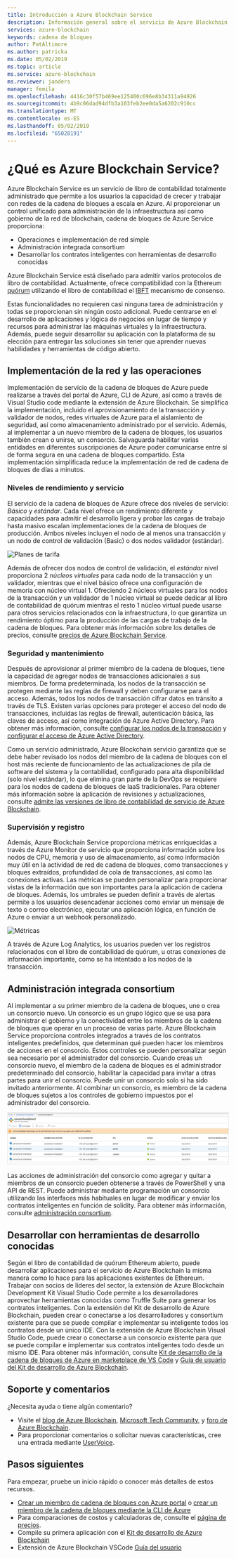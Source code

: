 ```yaml
---
title: Introducción a Azure Blockchain Service
description: Información general sobre el servicio de Azure Blockchain
services: azure-blockchain
keywords: cadena de bloques
author: PatAltimore
ms.author: patricka
ms.date: 05/02/2019
ms.topic: article
ms.service: azure-blockchain
ms.reviewer: janders
manager: femila
ms.openlocfilehash: 4416c30f57b469ee125400c696e8b34311a94926
ms.sourcegitcommit: 4b9c06dad94dfb3a103feb2ee0da5a6202c910cc
ms.translationtype: MT
ms.contentlocale: es-ES
ms.lasthandoff: 05/02/2019
ms.locfileid: "65028191"
---
```

# <a name="what-is-azure-blockchain-service"></a>¿Qué es Azure Blockchain Service?

Azure Blockchain Service es un servicio de libro de contabilidad totalmente administrado que permite a los usuarios la capacidad de crecer y trabajar con redes de la cadena de bloques a escala en Azure. Al proporcionar un control unificado para administración de la infraestructura así como gobierno de la red de blockchain, cadena de bloques de Azure Service proporciona:

* Operaciones e implementación de red simple
* Administración integrada consortium
* Desarrollar los contratos inteligentes con herramientas de desarrollo conocidas

Azure Blockchain Service está diseñado para admitir varios protocolos de libro de contabilidad. Actualmente, ofrece compatibilidad con la Ethereum [quórum](https://www.jpmorgan.com/Quorum) utilizando el libro de contabilidad el [IBFT](https://github.com/jpmorganchase/quorum/wiki/Quorum-Consensus) mecanismo de consenso.

Estas funcionalidades no requieren casi ninguna tarea de administración y todas se proporcionan sin ningún costo adicional. Puede centrarse en el desarrollo de aplicaciones y lógica de negocios en lugar de tiempo y recursos para administrar las máquinas virtuales y la infraestructura. Además, puede seguir desarrollar su aplicación con la plataforma de su elección para entregar las soluciones sin tener que aprender nuevas habilidades y herramientas de código abierto.

## <a name="network-deployment-and-operations"></a>Implementación de la red y las operaciones

Implementación de servicio de la cadena de bloques de Azure puede realizarse a través del portal de Azure, CLI de Azure, así como a través de Visual Studio code mediante la extensión de Azure Blockchain.  Se simplifica la implementación, incluido el aprovisionamiento de la transacción y validador de nodos, redes virtuales de Azure para el aislamiento de seguridad, así como almacenamiento administrado por el servicio.  Además, al implementar a un nuevo miembro de la cadena de bloques, los usuarios también crean o unirse, un consorcio.  Salvaguarda habilitar varias entidades en diferentes suscripciones de Azure poder comunicarse entre sí de forma segura en una cadena de bloques compartido.  Esta implementación simplificada reduce la implementación de red de cadena de bloques de días a minutos.

### <a name="performance-and-service-tiers"></a>Niveles de rendimiento y servicio

El servicio de la cadena de bloques de Azure ofrece dos niveles de servicio: *Básico* y *estándar*. Cada nivel ofrece un rendimiento diferente y capacidades para admitir el desarrollo ligera y probar las cargas de trabajo hasta masivo escalan implementaciones de la cadena de bloques de producción. Ambos niveles incluyen el nodo de al menos una transacción y un nodo de control de validación (Basic) o dos nodos validador (estándar).

![Planes de tarifa](./media/overview/pricing-tiers.png)

Además de ofrecer dos nodos de control de validación, el *estándar* nivel proporciona 2 *núcleos virtuales* para cada nodo de la transacción y un validador, mientras que el nivel básico ofrece una configuración de memoria con núcleo virtual 1.  Ofreciendo 2 núcleos virtuales para los nodos de la transacción y un validador de 1 núcleo virtual se puede dedicar al libro de contabilidad de quórum mientras el resto 1 núcleo virtual puede usarse para otros servicios relacionados con la infraestructura, lo que garantiza un rendimiento óptimo para la producción de las cargas de trabajo de la cadena de bloques. Para obtener más información sobre los detalles de precios, consulte [precios de Azure Blockchain Service](https://azure.microsoft.com/pricing/details/blockchain-service).

### <a name="security-and-maintenance"></a>Seguridad y mantenimiento

Después de aprovisionar al primer miembro de la cadena de bloques, tiene la capacidad de agregar nodos de transacciones adicionales a sus miembros.  De forma predeterminada, los nodos de la transacción se protegen mediante las reglas de firewall y deben configurarse para el acceso.  Además, todos los nodos de transacción cifrar datos en tránsito a través de TLS.  Existen varias opciones para proteger el acceso del nodo de transacciones, incluidas las reglas de firewall, autenticación básica, las claves de acceso, así como integración de Azure Active Directory. Para obtener más información, consulte [configurar los nodos de la transacción](configure-transaction-nodes.md) y [configurar el acceso de Azure Active Directory](configure-aad.md).

Como un servicio administrado, Azure Blockchain servicio garantiza que se debe haber revisado los nodos del miembro de la cadena de bloques con el host más reciente de funcionamiento de las actualizaciones de pila de software del sistema y la contabilidad, configurado para alta disponibilidad (solo nivel estándar), lo que elimina gran parte de la DevOps se requiere para los nodos de cadena de bloques de IaaS tradicionales.  Para obtener más información sobre la aplicación de revisiones y actualizaciones, consulte [admite las versiones de libro de contabilidad de servicio de Azure Blockchain](ledger-versions.md).

### <a name="monitoring-and-logging"></a>Supervisión y registro

Además, Azure Blockchain Service proporciona métricas enriquecidas a través de Azure Monitor de servicio que proporciona información sobre los nodos de CPU, memoria y uso de almacenamiento, así como información muy útil en la actividad de red de cadena de bloques, como transacciones y bloques extraídos, profundidad de cola de transacciones, así como las conexiones activas.  Las métricas se pueden personalizar para proporcionar vistas de la información que son importantes para la aplicación de cadena de bloques.  Además, los umbrales se pueden definir a través de alertas permite a los usuarios desencadenar acciones como enviar un mensaje de texto o correo electrónico, ejecutar una aplicación lógica, en función de Azure o enviar a un webhook personalizado.

![Métricas](./media/overview/metrics.png)

A través de Azure Log Analytics, los usuarios pueden ver los registros relacionados con el libro de contabilidad de quórum, u otras conexiones de información importante, como se ha intentado a los nodos de la transacción.

## <a name="built-in-consortium-management"></a>Administración integrada consortium

Al implementar a su primer miembro de la cadena de bloques, une o crea un consorcio nuevo.  Un consorcio es un grupo lógico que se usa para administrar el gobierno y la conectividad entre los miembros de la cadena de bloques que operar en un proceso de varias parte.  Azure Blockchain Service proporciona controles integrados a través de los contratos inteligentes predefinidos, que determinan qué pueden hacer los miembros de acciones en el consorcio.  Estos controles se pueden personalizar según sea necesario por el administrador del consorcio. Cuando creas un consorcio nuevo, el miembro de la cadena de bloques es el administrador predeterminado del consorcio, habilitar la capacidad para invitar a otras partes para unir el consorcio.  Puede unir un consorcio solo si ha sido invitado anteriormente.  Al combinar un consorcio, es miembro de la cadena de bloques sujetos a los controles de gobierno impuestos por el administrador del consorcio.

![Administración de consorcio](./media/overview/consortium.png)

Las acciones de administración del consorcio como agregar y quitar a miembros de un consorcio pueden obtenerse a través de PowerShell y una API de REST. Puede administrar mediante programación un consorcio utilizando las interfaces más habituales en lugar de modificar y enviar los contratos inteligentes en función de solidity. Para obtener más información, consulte [administración consortium](consortium.md).

## <a name="develop-using-familiar-development-tools"></a>Desarrollar con herramientas de desarrollo conocidas

Según el libro de contabilidad de quórum Ethereum abierto, puede desarrollar aplicaciones para el servicio de Azure Blockchain la misma manera como lo hace para las aplicaciones existentes de Ethereum. Trabajar con socios de líderes del sector, la extensión de Azure Blockchain Development Kit Visual Studio Code permite a los desarrolladores aprovechar herramientas conocidas como Truffle Suite para generar los contratos inteligentes. Con la extensión del Kit de desarrollo de Azure Blockchain, pueden crear o conectarse a los desarrolladores y consortium existente para que se puede compilar e implementar su inteligente todos los contratos desde un único IDE. Con la extensión de Azure Blockchain Visual Studio Code, puede crear o conectarse a un consorcio existente para que se puede compilar e implementar sus contratos inteligentes todo desde un mismo IDE. Para obtener más información, consulte [Kit de desarrollo de la cadena de bloques de Azure en marketplace de VS Code](http://aka.ms/vscodebcextension) y [Guía de usuario del Kit de desarrollo de Azure Blockchain](http://aka.ms/vscodebcextensionwiki ).

## <a name="support-and-feedback"></a>Soporte y comentarios

¿Necesita ayuda o tiene algún comentario?

* Visite el [blog de Azure Blockchain](https://azure.microsoft.com/blog/topics/blockchain/), [Microsoft Tech Community](https://techcommunity.microsoft.com/t5/Blockchain/bd-p/AzureBlockchain), y [foro de Azure Blockchain](https://social.msdn.microsoft.com/Forums/home?forum=azureblockchain).
* Para proporcionar comentarios o solicitar nuevas características, cree una entrada mediante [UserVoice](https://feedback.azure.com/forums/921130-azure-blockchain-service).

## <a name="next-steps"></a>Pasos siguientes

Para empezar, pruebe un inicio rápido o conocer más detalles de estos recursos.
* [Crear un miembro de cadena de bloques con Azure portal](create-member.md) o [crear un miembro de la cadena de bloques mediante la CLI de Azure]()
* Para comparaciones de costos y calculadoras de, consulte el [página de precios](https://azure.microsoft.com/pricing/details/blockchain-service).
* Compile su primera aplicación con el [Kit de desarrollo de Azure Blockchain](https://github.com/Azure-Samples/blockchain-devkit)
* Extensión de Azure Blockchain VSCode [Guía del usuario](https://github.com/Microsoft/vscode-azure-blockchain-ethereum/wiki)
